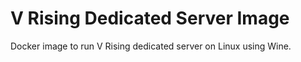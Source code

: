 # V Rising Dedicated Server Image
Docker image to run V Rising dedicated server on Linux using Wine.